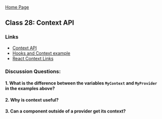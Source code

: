 [Home Page](https://sueduclos.github.io/reading-notes/)

## Class 28: Context API

### Links

- [Context API](https://reactjs.org/docs/context.html)         
- [Hooks and Context example](https://medium.com/swlh/snackbars-in-react-an-exercise-in-hooks-and-context-299b43fd2a2b) 
- [React Context Links](https://github.com/diegohaz/awesome-react-context) 
                                              

### Discussion Questions:

#### 1. What is the difference between the variables `MyContext` and `MyProvider` in the examples above? 

#### 2. Why is context useful?

#### 3. Can a component outside of a provider get its context? 
     
